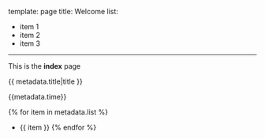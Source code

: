 template: page
title: Welcome
list:
  - item 1
  - item 2
  - item 3
---
This is the **index** page

{{ metadata.title|title }}

{{metadata.time}}

{% for item in metadata.list %}
- {{ item }}
{% endfor %}

